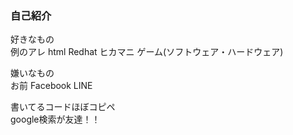 ### 自己紹介
<p>好きなもの<br>
  例のアレ html Redhat ヒカマニ ゲーム(ソフトウェア・ハードウェア)</p>
  <p>嫌いなもの<br>
  お前 Facebook LINE</p>
  <p>書いてるコードほぼコピペ<br>
  google検索が友達！！</p>
  

<!--
**aatame3/aatame3** is a ✨ _special_ ✨ repository because its `README.md` (this file) appears on your GitHub profile.

Here are some ideas to get you started:

- 🔭 I’m currently working on ...
- 🌱 I’m currently learning ...
- 👯 I’m looking to collaborate on ...
- 🤔 I’m looking for help with ...
- 💬 Ask me about ...
- 📫 How to reach me: ...
- 😄 Pronouns: ...
- ⚡ Fun fact: ...
-->

